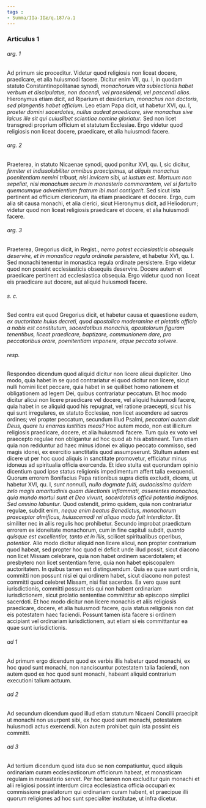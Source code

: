 ```yaml
---
tags : 
- Summa/IIa-IIæ/q.187/a.1
---
```


### Articulus 1

###### arg. 1
Ad primum sic proceditur. Videtur quod religiosis non liceat docere, praedicare, et alia huiusmodi facere. Dicitur enim VII, qu. I, in quodam statuto Constantinopolitanae synodi, *monachorum vita subiectionis habet verbum et discipulatus, non docendi, vel praesidendi, vel pascendi alios*. Hieronymus etiam dicit, ad Riparium et desiderium, *monachus non doctoris, sed plangentis habet officium*. Leo etiam Papa dicit, ut habetur XVI, qu. I, *praeter domini sacerdotes, nullus audeat praedicare, sive monachus sive laicus ille sit qui cuiuslibet scientiae nomine gloriatur*. Sed non licet transgredi proprium officium et statutum Ecclesiae. Ergo videtur quod religiosis non liceat docere, praedicare, et alia huiusmodi facere.

###### arg. 2
Praeterea, in statuto Nicaenae synodi, quod ponitur XVI, qu. I, sic dicitur, *firmiter et indissolubiliter omnibus praecipimus, ut aliquis monachus poenitentiam nemini tribuat, nisi invicem sibi, ut iustum est. Mortuum non sepeliat, nisi monachum secum in monasterio commorantem, vel si fortuito quemcumque advenientium fratrum ibi mori contigerit*. Sed sicut ista pertinent ad officium clericorum, ita etiam praedicare et docere. Ergo, cum alia sit causa monachi, et alia clerici, sicut Hieronymus dicit, ad Heliodorum; videtur quod non liceat religiosis praedicare et docere, et alia huiusmodi facere.

###### arg. 3
Praeterea, Gregorius dicit, in Regist., *nemo potest ecclesiasticis obsequiis deservire, et in monastica regula ordinate persistere*, et habetur XVI, qu. I. Sed monachi tenentur in monastica regula ordinate persistere. Ergo videtur quod non possint ecclesiasticis obsequiis deservire. Docere autem et praedicare pertinent ad ecclesiastica obsequia. Ergo videtur quod non liceat eis praedicare aut docere, aut aliquid huiusmodi facere.

###### s. c.
Sed contra est quod Gregorius dicit, et habetur causa et quaestione eadem, *ex auctoritate huius decreti, quod apostolico moderamine et pietatis officio a nobis est constitutum, sacerdotibus monachis, apostolorum figuram tenentibus, liceat praedicare, baptizare, communionem dare, pro peccatoribus orare, poenitentiam imponere, atque peccata solvere*.

###### resp.
Respondeo dicendum quod aliquid dicitur non licere alicui dupliciter. Uno modo, quia habet in se quod contrariatur ei quod dicitur non licere, sicut nulli homini licet peccare, quia habet in se quilibet homo rationem et obligationem ad legem Dei, quibus contrariatur peccatum. Et hoc modo dicitur alicui non licere praedicare vel docere, vel aliquid huiusmodi facere, quia habet in se aliquid quod his repugnat, vel ratione praecepti, sicut his qui sunt irregulares, ex statuto Ecclesiae, non licet ascendere ad sacros ordines; vel propter peccatum, secundum illud Psalmi, *peccatori autem dixit Deus, quare tu enarras iustitias meas?* Hoc autem modo, non est illicitum religiosis praedicare, docere, et alia huiusmodi facere. Tum quia ex voto vel praecepto regulae non obligantur ad hoc quod ab his abstineant. Tum etiam quia non redduntur ad haec minus idonei ex aliquo peccato commisso, sed magis idonei, ex exercitio sanctitatis quod assumpserunt. Stultum autem est dicere ut per hoc quod aliquis in sanctitate promovetur, efficiatur minus idoneus ad spiritualia officia exercenda. Et ideo stulta est quorundam opinio dicentium quod ipse status religionis impedimentum affert talia exequendi. Quorum errorem Bonifacius Papa rationibus supra dictis excludit, dicens, ut habetur XVI, qu. I, *sunt nonnulli, nullo dogmate fulti, audacissimo quidem zelo magis amaritudinis quam dilectionis inflammati, asserentes monachos, quia mundo mortui sunt et Deo vivunt, sacerdotalis officii potentia indignos. Sed omnino labuntur*. Quod ostendit, primo quidem, quia non contrariatur regulae, subdit enim, *neque enim beatus Benedictus, monachorum praeceptor almificus, huiuscemodi rei aliquo modo fuit interdictor*. Et similiter nec in aliis regulis hoc prohibetur. Secundo improbat praedictum errorem ex idoneitate monachorum, cum in fine capituli subdit, *quanto quisque est excellentior, tanto et in illis*, scilicet spiritualibus operibus, *potentior*. Alio modo dicitur aliquid non licere alicui, non propter contrarium quod habeat, sed propter hoc quod ei deficit unde illud possit, sicut diacono non licet Missam celebrare, quia non habet ordinem sacerdotalem; et presbytero non licet sententiam ferre, quia non habet episcopalem auctoritatem. In quibus tamen est distinguendum. Quia ea quae sunt ordinis, committi non possunt nisi ei qui ordinem habet, sicut diacono non potest committi quod celebret Missam, nisi fiat sacerdos. Ea vero quae sunt iurisdictionis, committi possunt eis qui non habent ordinariam iurisdictionem, sicut prolatio sententiae committitur ab episcopo simplici sacerdoti. Et hoc modo dicitur non licere monachis et aliis religiosis praedicare, docere, et alia huiusmodi facere, quia status religionis non dat eis potestatem haec faciendi. Possunt tamen ista facere si ordinem accipiant vel ordinariam iurisdictionem, aut etiam si eis committantur ea quae sunt iurisdictionis.

###### ad 1
Ad primum ergo dicendum quod ex verbis illis habetur quod monachi, ex hoc quod sunt monachi, non nanciscuntur potestatem talia faciendi, non autem quod ex hoc quod sunt monachi, habeant aliquid contrarium executioni talium actuum.

###### ad 2
Ad secundum dicendum quod illud etiam statutum Nicaeni Concilii praecipit ut monachi non usurpent sibi, ex hoc quod sunt monachi, potestatem huiusmodi actus exercendi. Non autem prohibet quin ista possint eis committi.

###### ad 3
Ad tertium dicendum quod ista duo se non compatiuntur, quod aliquis ordinariam curam ecclesiasticorum officiorum habeat, et monasticam regulam in monasterio servet. Per hoc tamen non excluditur quin monachi et alii religiosi possint interdum circa ecclesiastica officia occupari ex commissione praelatorum qui ordinariam curam habent, et praecipue illi quorum religiones ad hoc sunt specialiter institutae, ut infra dicetur.

